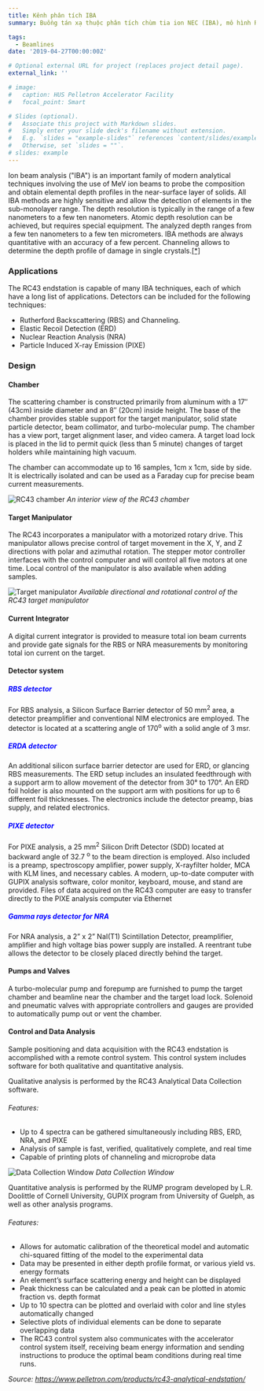 ```yaml
---
title: Kênh phân tích IBA
summary: Buồng tán xạ thuộc phân tích chùm tia ion NEC (IBA), mô hình RC43, cung cấp một hệ thống IBA hoàn chỉnh cung cấp thu thập dữ liệu tự động không giám sát và có thể thực hiện phân tích định tính bằng nhiều kỹ thuật như RBS, ERD, NRA và PIXE cùng một lúc.

tags:
  - Beamlines
date: '2019-04-27T00:00:00Z'

# Optional external URL for project (replaces project detail page).
external_link: ''

# image:
#   caption: HUS Pelletron Accelerator Facility
#   focal_point: Smart

# Slides (optional).
#   Associate this project with Markdown slides.
#   Simply enter your slide deck's filename without extension.
#   E.g. `slides = "example-slides"` references `content/slides/example-slides.md`.
#   Otherwise, set `slides = ""`.
# slides: example
---
```


Ion beam analysis ("IBA") is an important family of modern analytical techniques involving the use of MeV ion beams to probe the composition and obtain elemental depth profiles in the near-surface layer of solids. All IBA methods are highly sensitive and allow the detection of elements in the sub-monolayer range. The depth resolution is typically in the range of a few nanometers to a few ten nanometers. Atomic depth resolution can be achieved, but requires special equipment. The analyzed depth ranges from a few ten nanometers to a few ten micrometers. IBA methods are always quantitative with an accuracy of a few percent. Channeling allows to determine the depth profile of damage in single crystals.<a href="https://en.wikipedia.org/wiki/Ion_beam_analysis">[*]</a></p>

### Applications

The RC43 endstation is capable of many IBA techniques, each of which have a long list of applications. Detectors can be included for the following techniques:

* Rutherford Backscattering (RBS) and Channeling.
* Elastic Recoil Detection (ERD) 
* Nuclear Reaction Analysis (NRA)
* Particle Induced X-ray Emission (PIXE) 

### Design

#### Chamber
The scattering chamber is constructed primarily from aluminum with a 17″ (43cm) inside diameter and an 8″ (20cm) inside height. The base of the chamber provides stable support for the target manipulator, solid state particle detector, beam collimator, and turbo-molecular pump. The chamber has a view port, target alignment laser, and video camera. A target load lock is placed in the lid to permit quick (less than 5 minute) changes of target holders while maintaining high vacuum.

The chamber can accommodate up to 16 samples, 1cm x 1cm, side by side. It is electrically isolated and can be used as a Faraday cup for precise beam current measurements.

![RC43 chamber](./ibabl2.JPG)
*An interior view of the RC43 chamber*

#### Target Manipulator

The RC43 incorporates a manipulator with a motorized rotary drive. This manipulator allows precise control of target movement in the X, Y, and Z directions with polar and azimuthal rotation. The stepper motor controller interfaces with the control computer and will control all five motors at one time. Local control of the manipulator is also available when adding samples.


![Target manipulator](./ibabl1.gif)
*Available directional and rotational control of the RC43 target manipulator*


#### Current Integrator

A digital current integrator is provided to measure total ion beam currents and provide gate signals for the RBS or NRA measurements by monitoring total ion current on the target.


#### Detector system

##### <span style="color: blue"> RBS detector </span>

For RBS analysis, a Silicon Surface Barrier detector of 50 mm<sup>2</sup> area, a detector preamplifier and conventional NIM electronics are employed. The detector is located at a scattering angle of 170<sup>o</sup>  with a solid angle of 3 msr.

##### <span style="color: blue">  ERDA detector</span>

An additional silicon surface barrier detector are used for ERD, or glancing RBS measurements. The ERD setup includes an insulated
feedthrough with a support arm to allow movement of the detector from 30° to 170°. An ERD foil holder is also mounted on the support arm with positions for up to 6 different foil thicknesses. The electronics include the detector preamp, bias supply, and related electronics.

##### <span style="color: blue">  PIXE detector </span>

For PIXE analysis, a 25 mm<sup>2</sup> Silicon Drift Detector (SDD) located at backward angle of 32.7 <sup>o</sup> to the beam direction is employed. Also included is a preamp, spectroscopy amplifier, power supply, X-rayfilter holder, MCA with KLM lines, and necessary cables. A modern, up-to-date computer with GUPIX analysis software, color monitor, keyboard, mouse, and stand are provided. Files of data acquired on the RC43
computer are easy to transfer directly to the PIXE analysis computer via Ethernet

##### <span style="color: blue">  Gamma rays detector for NRA</span>

For NRA analysis, a 2” x 2” NaI(T1) Scintillation Detector, preamplifier, amplifier and high voltage bias power supply are installed. A reentrant tube allows the detector to be closely placed directly behind the target.

#### Pumps and Valves

A turbo-molecular pump and forepump are furnished to pump the target chamber and beamline near the chamber and the target load lock.  Solenoid and pneumatic valves with appropriate controllers and gauges are provided to automatically pump out or vent the chamber.

#### Control and Data Analysis

Sample positioning and data acquisition with the RC43 endstation is accomplished with a remote control system. This control system includes software for both qualitative and quantitative analysis.

Qualitative analysis is performed by the RC43 Analytical Data Collection software.

###### Features:

* Up to 4 spectra can be gathered simultaneously including RBS, ERD, NRA, and PIXE
* Analysis of sample is fast, verified, qualitatively complete, and real time
* Capable of printing plots of channeling and microprobe data


![Data Collection Window](./ibabl3.png)
*Data Collection Window*


Quantitative analysis is performed by the RUMP program developed by L.R. Doolittle of Cornell University, GUPIX program from University of Guelph, as well as other analysis programs.

###### Features:

* Allows for automatic calibration of the theoretical model and automatic chi-squared fitting of the model to the experimental data
* Data may be presented in either depth profile format, or various yield vs. energy formats
* An element’s surface scattering energy and height can be displayed
* Peak thickness can be calculated and a peak can be plotted in atomic fraction vs. depth format
* Up to 10 spectra can be plotted and overlaid with color and line styles automatically changed
* Selective plots of individual elements can be done to separate overlapping data
* The RC43 control system also communicates with the accelerator control system itself, receiving beam energy information and sending instructions to produce the optimal beam conditions during real time runs.

 
*Source: https://www.pelletron.com/products/rc43-analytical-endstation/*

